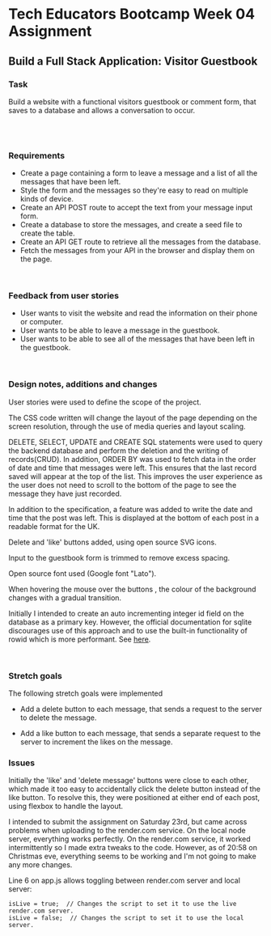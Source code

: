 # Tech Educators Bootcamp Week 04 Assignment

## Build a Full Stack Application: Visitor Guestbook

### Task

Build a website with a functional visitors guestbook or comment form, that saves to a database and allows a conversation to occur.

<br>
<br>

### Requirements

- Create a page containing a form to leave a message and a list of all the messages that have been left.
- Style the form and the messages so they're easy to read on multiple kinds of device.
- Create an API POST route to accept the text from your message input form.
- Create a database to store the messages, and create a seed file to create the table.
- Create an API GET route to retrieve all the messages from the database.
- Fetch the messages from your API in the browser and display them on the page.
<br>

### Feedback from user stories

- User wants to visit the website and read the information on their phone or computer.
- User wants to be able to leave a message in the guestbook.
- User wants to be able to see all of the messages that have been left in the guestbook.
<br>


### Design notes, additions and changes

User stories were used to define the scope of the project.

The CSS code written will change the layout of the page depending on the screen resolution, through the use of media queries and layout scaling. 

DELETE, SELECT, UPDATE and CREATE SQL statements were used to query the backend database and perform the deletion and the writing of records(CRUD). In addition, ORDER BY was used to fetch data in the order of date and time that messages were left. This ensures that the last record saved will appear at the top of the list. This improves the user experience as the user does not need to scroll to the bottom of the page to see the message they have just recorded.

In addition to the specification, a feature was added to write the date and time that the post was left. This is displayed at the bottom of each post in a readable format for the UK. 

Delete and 'like' buttons added, using open source SVG icons.

Input to the guestbook form is trimmed to remove excess spacing.

Open source font used (Google font "Lato").

When hovering the mouse over the buttons , the colour of the background changes with a gradual transition.

Initially I intended to create an auto incrementing integer id field on the database as a primary key. However, the official documentation for sqlite discourages use of this approach and to use the built-in functionality of rowid which is more performant.
See [here](https://www.sqlite.org/autoinc.html).


<br>


### Stretch goals

The following stretch goals were implemented

- Add a delete button to each message, that sends a request to the server to delete the message.

- Add a like button to each message, that sends a separate request to the server to increment the likes on the message.



### Issues

Initially the 'like' and 'delete message' buttons were close to each other, which made it too easy to accidentally click the delete button instead of the like button. To resolve this, they were positioned at either end of each post, using flexbox to handle the layout.

I intended to submit the assignment on Saturday 23rd, but came across problems when uploading to the render.com service.
On the local node server, everything works perfectly. On the render.com service, it worked intermittently so I made extra tweaks to the code.
However, as of 20:58 on Christmas eve, everything seems to be working and I'm not going to make any more changes.

Line 6 on app.js allows toggling between render.com server and local server: 

```
isLive = true;  // Changes the script to set it to use the live render.com server.
isLive = false;  // Changes the script to set it to use the local server.
```